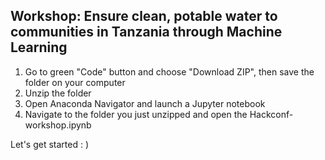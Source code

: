 ## Workshop: Ensure clean, potable water to communities in Tanzania through Machine Learning

1. Go to green "Code" button and choose "Download ZIP", then save the folder on your computer
2. Unzip the folder
3. Open Anaconda Navigator and launch a Jupyter notebook
4. Navigate to the folder you just unzipped and open the Hackconf-workshop.ipynb

Let's get started : )
